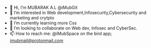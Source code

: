 - 👋 Hi, I’m MUBARAK A.L @iMubGit
- 👀 I’m interested in Web development,Infosecurity,Cybersecurity and marketing and crytpto
- 🌱 I’m currently learning more Css 
- 💞️ I’m looking to collaborate on Web dev, Infosec and CyberSec.
- 📫 How to reach me: @iMubSpace on the bird app;
                       imubmail@protonmail.com

<!---
iMubGit/iMubGit is a ✨ special ✨ repository because its `README.md` (this file) appears on your GitHub profile.
You can click the Preview link to take a look at your changes.
--->
